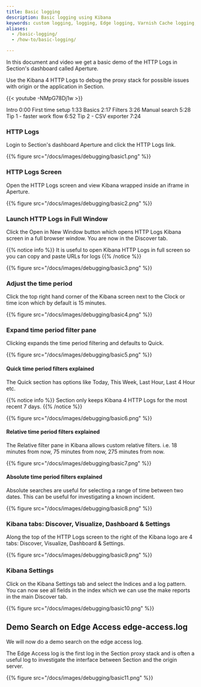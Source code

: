 ```yaml
---
title: Basic logging
description: Basic logging using Kibana
keywords: custom logging, logging, Edge logging, Varnish Cache logging, Kibana, Elastic Search, content delivery network, CDN
aliases:
  - /basic-logging/
  - /how-to/basic-logging/

---
```


In this document and video we get a basic demo of the HTTP Logs in Section's dashboard called Aperture.

Use the Kibana 4 HTTP Logs to debug the proxy stack for possible issues with origin or the application in Section.

{{< youtube -NMpG78Dj1w >}}

Intro 0:00
First time setup 1:33
Basics 2:17
Filters 3:26
Manual search 5:28
Tip 1 - faster work flow 6:52
Tip 2 - CSV exporter 7:24

### HTTP Logs

Login to Section's dashboard Aperture and click the HTTP Logs link.

{{% figure src="/docs/images/debugging/basic1.png" %}}

### HTTP Logs Screen

Open the HTTP Logs screen and view Kibana wrapped inside an iframe in Aperture.

{{% figure src="/docs/images/debugging/basic2.png" %}}

### Launch HTTP Logs in Full Window

Click the Open in New Window button which opens HTTP Logs Kibana screen in a full browser window. You are now in the Discover tab.

{{% notice info %}}
It is useful to open Kibana HTTP Logs in full screen so you can copy and paste URLs for logs
{{% /notice %}}

{{% figure src="/docs/images/debugging/basic3.png" %}}

### Adjust the time period

Click the top right hand corner of the Kibana screen next to the Clock or time icon which by default is 15 minutes.

{{% figure src="/docs/images/debugging/basic4.png" %}}

### Expand time period filter pane

Clicking expands the time period filtering and defaults to Quick.

{{% figure src="/docs/images/debugging/basic5.png" %}}

#### Quick time period filters explained

The Quick section has options like Today, This Week, Last Hour, Last 4 Hour etc.

{{% notice info %}}
Section only keeps Kibana 4 HTTP Logs for the most recent 7 days.
{{% /notice %}}

{{% figure src="/docs/images/debugging/basic6.png" %}}

#### Relative time period filters explained

The Relative filter pane in Kibana allows custom relative filters. i.e. 18 minutes from now, 75 minutes from now, 275 minutes from now.

{{% figure src="/docs/images/debugging/basic7.png" %}}

#### Absolute time period filters explained

Absolute searches are useful for selecting a range of time between two dates. This can be useful for investigating a known incident.

{{% figure src="/docs/images/debugging/basic8.png" %}}

### Kibana tabs: Discover, Visualize, Dashboard & Settings

Along the top of the HTTP Logs screen to the right of the Kibana logo are 4 tabs: Discover, Visualize, Dashboard & Settings.

{{% figure src="/docs/images/debugging/basic9.png" %}}

### Kibana Settings

Click on the Kibana Settings tab and select the Indices and a log pattern. You can now see all fields in the index which we can use the make reports in the main Discover tab.

{{% figure src="/docs/images/debugging/basic10.png" %}}

## Demo Search on Edge Access edge-access.log

We will now do a demo search on the edge access log.

The Edge Access log is the first log in the Section proxy stack and is often a useful log to investigate the interface between Section and the origin server.

{{% figure src="/docs/images/debugging/basic11.png" %}}